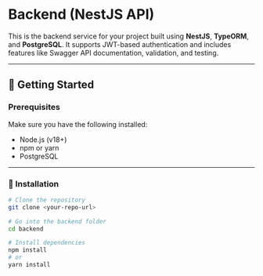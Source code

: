 # Backend (NestJS API)

This is the backend service for your project built using **NestJS**, **TypeORM**, and **PostgreSQL**. It supports JWT-based authentication and includes features like Swagger API documentation, validation, and testing.

---

## 🚀 Getting Started

### Prerequisites

Make sure you have the following installed:

- Node.js (v18+)
- npm or yarn
- PostgreSQL

---

### 🔧 Installation

```bash
# Clone the repository
git clone <your-repo-url>

# Go into the backend folder
cd backend

# Install dependencies
npm install
# or
yarn install
